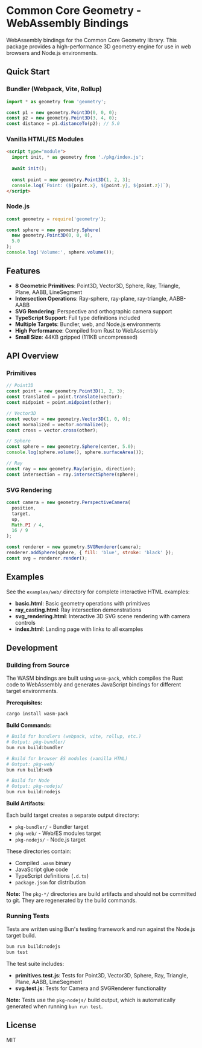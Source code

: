 # Common Core Geometry - WebAssembly Bindings

WebAssembly bindings for the Common Core Geometry library. This package provides a high-performance 3D geometry engine for use in web browsers and Node.js environments.

## Quick Start

### Bundler (Webpack, Vite, Rollup)

```javascript
import * as geometry from 'geometry';

const p1 = new geometry.Point3D(0, 0, 0);
const p2 = new geometry.Point3D(3, 4, 0);
const distance = p1.distanceTo(p2); // 5.0
```

### Vanilla HTML/ES Modules

```html
<script type="module">
  import init, * as geometry from './pkg/index.js';
  
  await init();
  
  const point = new geometry.Point3D(1, 2, 3);
  console.log(`Point: (${point.x}, ${point.y}, ${point.z})`);
</script>
```

### Node.js

```javascript
const geometry = require('geometry');

const sphere = new geometry.Sphere(
  new geometry.Point3D(0, 0, 0),
  5.0
);
console.log('Volume:', sphere.volume());
```

## Features

- **8 Geometric Primitives**: Point3D, Vector3D, Sphere, Ray, Triangle, Plane, AABB, LineSegment
- **Intersection Operations**: Ray-sphere, ray-plane, ray-triangle, AABB-AABB
- **SVG Rendering**: Perspective and orthographic camera support
- **TypeScript Support**: Full type definitions included
- **Multiple Targets**: Bundler, web, and Node.js environments
- **High Performance**: Compiled from Rust to WebAssembly
- **Small Size**: 44KB gzipped (111KB uncompressed)

## API Overview

### Primitives

```javascript
// Point3D
const point = new geometry.Point3D(1, 2, 3);
const translated = point.translate(vector);
const midpoint = point.midpoint(other);

// Vector3D
const vector = new geometry.Vector3D(1, 0, 0);
const normalized = vector.normalize();
const cross = vector.cross(other);

// Sphere
const sphere = new geometry.Sphere(center, 5.0);
console.log(sphere.volume(), sphere.surfaceArea());

// Ray
const ray = new geometry.Ray(origin, direction);
const intersection = ray.intersectSphere(sphere);
```

### SVG Rendering

```javascript
const camera = new geometry.PerspectiveCamera(
  position,
  target,
  up,
  Math.PI / 4,
  16 / 9
);

const renderer = new geometry.SVGRenderer(camera);
renderer.addSphere(sphere, { fill: 'blue', stroke: 'black' });
const svg = renderer.render();
```

## Examples

See the `examples/web/` directory for complete interactive HTML examples:
- **basic.html**: Basic geometry operations with primitives
- **ray_casting.html**: Ray intersection demonstrations
- **svg_rendering.html**: Interactive 3D SVG scene rendering with camera controls
- **index.html**: Landing page with links to all examples

## Development

### Building from Source

The WASM bindings are built using `wasm-pack`, which compiles the Rust code to WebAssembly and generates JavaScript bindings for different target environments.

**Prerequisites:**
```bash
cargo install wasm-pack
```

**Build Commands:**

```bash
# Build for bundlers (webpack, vite, rollup, etc.)
# Output: pkg-bundler/
bun run build:bundler

# Build for browser ES modules (vanilla HTML)
# Output: pkg-web/
bun run build:web

# Build for Node
# Output: pkg-nodejs/
bun run build:nodejs
```

**Build Artifacts:**

Each build target creates a separate output directory:
- `pkg-bundler/` - Bundler target
- `pkg-web/` - Web/ES modules target
- `pkg-nodejs/` - Node.js target

These directories contain:
- Compiled `.wasm` binary
- JavaScript glue code
- TypeScript definitions (`.d.ts`)
- `package.json` for distribution

**Note:** The `pkg-*/` directories are build artifacts and should not be committed to git. They are regenerated by the build commands.

### Running Tests

Tests are written using Bun's testing framework and run against the Node.js target build.

```bash
bun run build:nodejs
bun test
```

The test suite includes:
- **primitives.test.js**: Tests for Point3D, Vector3D, Sphere, Ray, Triangle, Plane, AABB, LineSegment
- **svg.test.js**: Tests for Camera and SVGRenderer functionality

**Note:** Tests use the `pkg-nodejs/` build output, which is automatically generated when running `bun run test`.

## License

MIT

